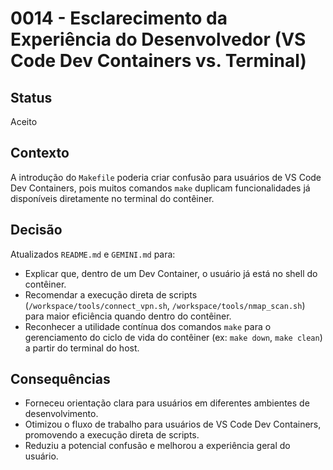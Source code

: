 # 0014 - Esclarecimento da Experiência do Desenvolvedor (VS Code Dev Containers vs. Terminal)

## Status
Aceito

## Contexto
A introdução do `Makefile` poderia criar confusão para usuários de VS Code Dev Containers, pois muitos comandos `make` duplicam funcionalidades já disponíveis diretamente no terminal do contêiner.

## Decisão
Atualizados `README.md` e `GEMINI.md` para:
- Explicar que, dentro de um Dev Container, o usuário já está no shell do contêiner.
- Recomendar a execução direta de scripts (`/workspace/tools/connect_vpn.sh`, `/workspace/tools/nmap_scan.sh`) para maior eficiência quando dentro do contêiner.
- Reconhecer a utilidade contínua dos comandos `make` para o gerenciamento do ciclo de vida do contêiner (ex: `make down`, `make clean`) a partir do terminal do host.

## Consequências
- Forneceu orientação clara para usuários em diferentes ambientes de desenvolvimento.
- Otimizou o fluxo de trabalho para usuários de VS Code Dev Containers, promovendo a execução direta de scripts.
- Reduziu a potencial confusão e melhorou a experiência geral do usuário.